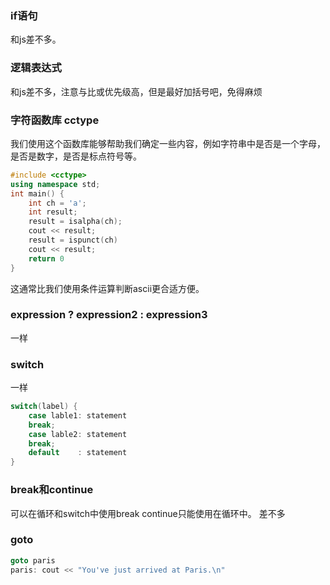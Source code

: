 ### if语句
和js差不多。

### 逻辑表达式
和js差不多，注意与比或优先级高，但是最好加括号吧，免得麻烦

### 字符函数库 cctype
我们使用这个函数库能够帮助我们确定一些内容，例如字符串中是否是一个字母，是否是数字，是否是标点符号等。

```cpp
#include <cctype>
using namespace std;
int main() {
    int ch = 'a';
    int result;
    result = isalpha(ch);
    cout << result;
    result = ispunct(ch)
    cout << result;
    return 0
}
```
这通常比我们使用条件运算判断ascii更合适方便。

### expression ? expression2 : expression3
一样

### switch 
一样
```cpp
switch(label) {
    case lable1: statement
    break;
    case lable2: statement
    break;
    default    : statement
}
```

### break和continue
可以在循环和switch中使用break
continue只能使用在循环中。
差不多

### goto
```cpp
goto paris
paris: cout << "You've just arrived at Paris.\n"
```

